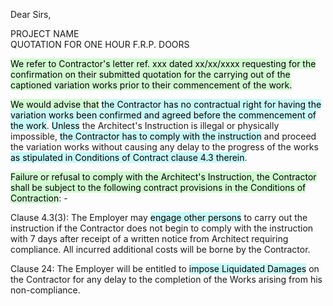 Dear Sirs,
 
PROJECT NAME  
QUOTATION FOR ONE HOUR F.R.P. DOORS
 
<mark style="background: #BBFABBA6;">We refer to Contractor's letter ref. xxx dated xx/xx/xxxx requesting for the confirmation on their submitted quotation for the carrying out of the captioned variation works prior to their commencement of the work.</mark>
 
<mark style="background: #BBFABBA6;">We would advise that</mark> <mark style="background: #ABF7F7A6;">the Contractor has no contractual right for having the variation works been confirmed and agreed before the commencement of the work</mark>. <mark style="background: #ABF7F7A6;">Unless</mark> the Architect's Instruction is illegal or physically impossible, <mark style="background: #ABF7F7A6;">the Contractor has to comply with the instruction</mark> and proceed the variation works without causing any delay to the progress of the works <mark style="background: #ABF7F7A6;">as stipulated in Conditions of Contract clause 4.3 therein</mark>.
 
<mark style="background: #BBFABBA6;">Failure or refusal to comply with the Architect's Instruction, the Contractor shall be subject to the following contract provisions in the Conditions of Contraction</mark>: -
 
Clause 4.3(3): The Employer may <mark style="background: #ABF7F7A6;">engage other persons</mark> to carry out the instruction if the Contractor does not begin to comply with the instruction with 7 days after receipt of a written notice from Architect requiring compliance. All incurred additional costs will be borne by the Contractor.
 
Clause 24: The Employer will be entitled to <mark style="background: #ABF7F7A6;">impose Liquidated Damages</mark> on the Contractor for any delay to the completion of the Works arising from his non-compliance.